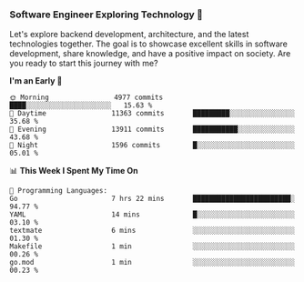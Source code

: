 ### Software Engineer Exploring Technology 🚀 

Let's explore backend development, architecture, and the latest technologies together. The goal is to showcase excellent skills in software development, share knowledge, and have a positive impact on society. Are you ready to start this journey with me?

<!--START_SECTION:waka-->
**I'm an Early 🐤** 

```text
🌞 Morning                4977 commits        ████░░░░░░░░░░░░░░░░░░░░░   15.63 % 
🌆 Daytime                11363 commits       █████████░░░░░░░░░░░░░░░░   35.68 % 
🌃 Evening                13911 commits       ███████████░░░░░░░░░░░░░░   43.68 % 
🌙 Night                  1596 commits        █░░░░░░░░░░░░░░░░░░░░░░░░   05.01 % 
```


📊 **This Week I Spent My Time On** 

```text
💬 Programming Languages: 
Go                       7 hrs 22 mins       ████████████████████████░   94.77 % 
YAML                     14 mins             █░░░░░░░░░░░░░░░░░░░░░░░░   03.10 % 
textmate                 6 mins              ░░░░░░░░░░░░░░░░░░░░░░░░░   01.30 % 
Makefile                 1 min               ░░░░░░░░░░░░░░░░░░░░░░░░░   00.26 % 
go.mod                   1 min               ░░░░░░░░░░░░░░░░░░░░░░░░░   00.23 % 
```


<!--END_SECTION:waka-->
